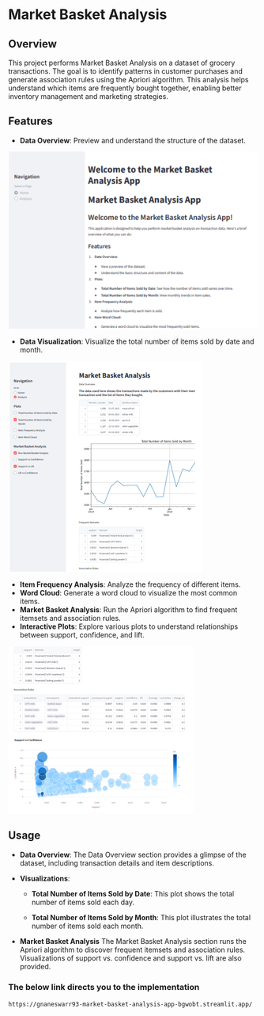# Market Basket Analysis

## Overview

This project performs Market Basket Analysis on a dataset of grocery transactions. The goal is to identify patterns in customer purchases and generate association rules using the Apriori algorithm. This analysis helps understand which items are frequently bought together, enabling better inventory management and marketing strategies.

## Features

- **Data Overview**: Preview and understand the structure of the dataset.
  
![Alt Text](./Screenshot%202024-08-15%20231754.png)

- **Data Visualization**: Visualize the total number of items sold by date and month.
  
![Alt Text](./Screenshot%202024-08-15%20225917.png)
- **Item Frequency Analysis**: Analyze the frequency of different items.
- **Word Cloud**: Generate a word cloud to visualize the most common items.
- **Market Basket Analysis**: Run the Apriori algorithm to find frequent itemsets and association rules.
- **Interactive Plots**: Explore various plots to understand relationships between support, confidence, and lift.
  
![Alt Text](./Screenshot%202024-08-15%20230019.png)


## Usage

- **Data Overview**:
The Data Overview section provides a glimpse of the dataset, including transaction details and item descriptions.


- **Visualizations**:
  - **Total Number of Items Sold by Date**:
  This plot shows the total number of items sold each day.

  - **Total Number of Items Sold by Month**: This plot illustrates the total number of items sold each month.

- **Market Basket Analysis**
The Market Basket Analysis section runs the Apriori algorithm to discover frequent itemsets and association rules. Visualizations of support vs. confidence and support vs. lift are also provided.

### The below link directs you to the implementation
```sh
https://gnaneswarr93-market-basket-analysis-app-bgwobt.streamlit.app/